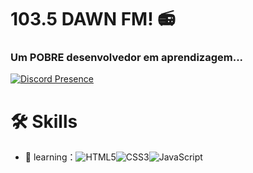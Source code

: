 # 103.5 DAWN FM! 📻

### Um POBRE desenvolvedor em aprendizagem...

[![Discord Presence](https://lanyard.cnrad.dev/api/776576976630055033)](https://discord.com/users/776576976630055033)

# 🛠 Skills
- 🌱 learning：![HTML5](https://img.shields.io/badge/-HTML5-orange?style=flat-circle&logo=html5)![CSS3](https://img.shields.io/badge/-CSS3-blue?style=flat-circle&logo=css3)![JavaScript](https://img.shields.io/badge/-JavaScript-yellow?style=flat-circle&logo=javascript)

